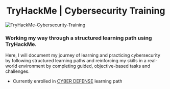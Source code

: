 <h1 align="center">TryHackMe | Cybersecurity Training
</h1>

![TryHackMe-Cybersecurity-Training](https://www.hostingadvice.com/wp-content/uploads/2020/07/HA-TryHackMe.jpg)

### Working my way through a structured learning path using TryHackMe.
Here, I will document my journey of learning and practicing cybersecurity by following structured learning paths and reinforcing my skills in a real-world environment by completing guided, objective-based tasks and challenges.

- Currently enrolled in [CYBER DEFENSE](https://tryhackme.com/path/outline/blueteam) learning path
